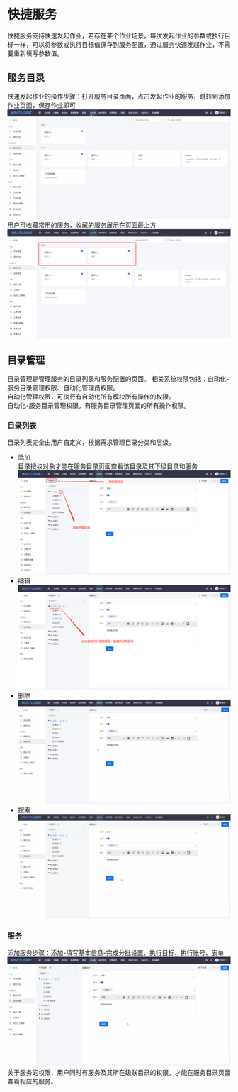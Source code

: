 # 快捷服务
快捷服务支持快速发起作业，若存在某个作业场景，每次发起作业的参数或执行目标一样，可以将参数或执行目标值保存到服务配置，通过服务快速发起作业，不需要重新填写参数值。

## 服务目录
快速发起作业的操作步骤：打开服务目录页面，点击发起作业的服务，跳转到添加作业页面，保存作业即可
![](images/快捷服务_发起作业.gif)
用户可收藏常用的服务，收藏的服务展示在页面最上方
![](images/快捷服务_收藏服务.png)

## 目录管理
目录管理是管理服务的目录列表和服务配置的页面。
相关系统权限包括：自动化-服务目录管理权限、自动化管理员权限。<br>
自动化管理权限，可执行有自动化所有模块所有操作的权限。<br>
自动化-服务目录管理权限，有服务目录管理页面的所有操作权限。
### 目录列表
目录列表完全由用户自定义，根据需求管理目录分类和层级。

* 添加<br>
目录授权对象才能在服务目录页面查看该目录及其下级目录和服务
![](images/快捷服务_目录管理_添加目录.png)
* 编辑
![](images/快捷服务_目录管理_编辑目录.png)
* 删除
![](images/快捷服务_目录管理_删除目录.gif)
* 搜索
![](images/快捷服务_目录管理_搜索.gif)

### 服务
添加服务步骤：添加-填写基本信息-完成分批设置、执行目标、执行账号、表单
![](images/快捷服务_目录管理_添加服务.gif)
关于服务的权限，用户同时有服务及其所在级联目录的权限，才能在服务目录页面查看相应的服务。
